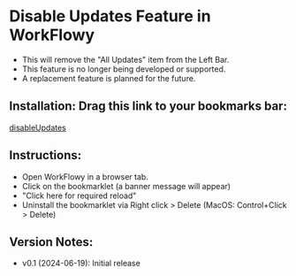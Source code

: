 # Disable Updates Feature in WorkFlowy
- This will remove the "All Updates" item from the Left Bar.
- This feature is no longer being developed or supported.
- A replacement feature is planned for the future. 

## Installation: Drag this link to your bookmarks bar:

<!-- Special #setup editing instrucions go here -->
 <a href="javascript:(function disableUpdates_0_1(){function toastMsg(str,sec,err){WF.showMessage(str,err);setTimeout(WF.hideMessage,(sec||2)*1e3)}const key=&quot;update_notifications&quot;;const IS_ENABLED=feature(key).on;if(!IS_ENABLED)return void toastMsg(&quot;&lt;b&gt;Updates feature is disabled.&lt;/b&gt;&quot;,5);feature(key).toggle();const reloadLink=`&lt;br&gt;&lt;a href=&quot;${location.href}&quot; onclick=&quot;WF.hideMessage();location.reload();return true&quot;&gt;Click here for required reload&lt;/a&gt;&quot;`;WF.showMessage(`&lt;b&gt;Updates features has been disabled.${reloadLink}&lt;/b&gt;`)})();">disableUpdates</a>


## Instructions:
- Open WorkFlowy in a browser tab.
- Click on the bookmarklet (a banner message will appear)
- "Click here for required reload"
- Uninstall the bookmarklet via Right click > Delete (MacOS: Control+Click > Delete)


## Version Notes:
- v0.1 (2024-06-19): Initial release

<!-- 
LINKS REFERENCING THIS

Move xtras.text info here if necessary
 -->
